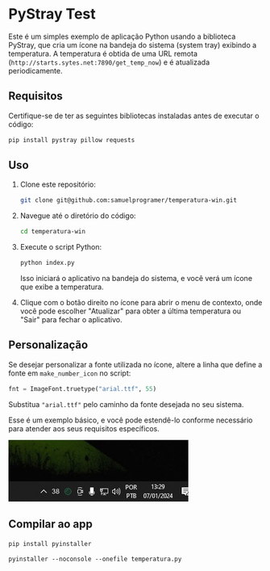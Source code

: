 # PyStray Test

Este é um simples exemplo de aplicação Python usando a biblioteca PyStray, que cria um ícone na bandeja do sistema (system tray) exibindo a temperatura. A temperatura é obtida de uma URL remota (`http://starts.sytes.net:7890/get_temp_now`) e é atualizada periodicamente.

## Requisitos

Certifique-se de ter as seguintes bibliotecas instaladas antes de executar o código:

```bash
pip install pystray pillow requests
```

## Uso

1. Clone este repositório:

   ```bash
   git clone git@github.com:samuelprogramer/temperatura-win.git
   ```

2. Navegue até o diretório do código:

   ```bash
   cd temperatura-win
   ```

3. Execute o script Python:

   ```bash
   python index.py
   ```

   Isso iniciará o aplicativo na bandeja do sistema, e você verá um ícone que exibe a temperatura.

4. Clique com o botão direito no ícone para abrir o menu de contexto, onde você pode escolher "Atualizar" para obter a última temperatura ou "Sair" para fechar o aplicativo.

## Personalização

Se desejar personalizar a fonte utilizada no ícone, altere a linha que define a fonte em `make_number_icon` no script:

```python
fnt = ImageFont.truetype("arial.ttf", 55)
```

Substitua `"arial.ttf"` pelo caminho da fonte desejada no seu sistema.

Esse é um exemplo básico, e você pode estendê-lo conforme necessário para atender aos seus requisitos específicos.

![temp](temp-win.png)


## Compilar ao app

```
pip install pyinstaller
```

```
pyinstaller --noconsole --onefile temperatura.py
```



